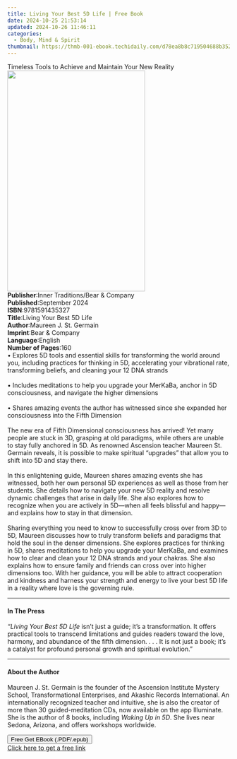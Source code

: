 ```yaml
---
title: Living Your Best 5D Life | Free Book
date: 2024-10-25 21:53:14
updated: 2024-10-26 11:46:11
categories:
  - Body, Mind & Spirit
thumbnail: https://thmb-001-ebook.techidaily.com/d78ea8b8c719504688b3529128c9ebeaa5d9bd4d33793aee6acf6cadb38f865f.jpg
---
```

<main id="book-container">
  <div class="flex flex-col">
    <div class="book-brief flex-1 py-6 px-4 sm:p-6 md:py-10 md:px-8">
      <!-- brief-->
      <div class="book-brief-main">
        Timeless Tools to Achieve and Maintain Your New Reality
      </div>
    </div>
    <div
      class="book-meta-info flex-1 grid gap-4 col-start-1 col-end-3 row-start-1 sm:mb-6 sm:grid-cols-4 lg:gap-6 lg:col-start-2 lg:row-end-6 lg:row-span-6 lg:mb-0"
    >
      <div
        class="book-meta-info-left place-content-center mt-4 p-4 text-sm leading-6 col-start-2 col-span-2 dark:text-slate-400"
      >
        <img
          class="w-full h-500 object-cover rounded-lg sm:h-255 sm:col-span-2 lg:col-span-full"
          src="https://img-001-ebook.techidaily.com/369837e7fd1b35f97e82cb1504592b2dbd4872f2697ecad0af34ad491cbc7036.jpg"
          alt=""
          width="312"
          height="500"
        />
      </div>
      <div
        class="book-meta-info-right mt-2 col-start-1 row-start-2 col-span-3 self-center"
      >
        <!-- meta data  -->
        <div class="flex flex-col px-4 md:px-8">
          <div class="flex-1">
            <strong>Publisher</strong>:<span class="px-2"
              >Inner Traditions/Bear &amp; Company</span
            >
          </div>
          <div class="flex-1">
            <strong>Published</strong>:<span class="px-2">September 2024</span>
          </div>
          <div class="flex-1">
            <strong>ISBN</strong>:<span class="px-2">9781591435327</span>
          </div>
          <div class="flex-1">
            <strong>Title</strong>:<span class="px-2"
              >Living Your Best 5D Life</span
            >
          </div>
          <div class="flex-1">
            <strong>Author</strong>:<span class="px-2"
              >Maureen J. St. Germain</span
            >
          </div>
          <div class="flex-1">
            <strong>Imprint</strong>:<span class="px-2"
              >Bear &amp; Company</span
            >
          </div>
          <div class="flex-1">
            <strong>Language</strong>:<span class="px-2">English</span>
          </div>
          <div class="flex-1">
            <strong>Number of Pages</strong>:<span class="px-2">160</span>
          </div>
        </div>
      </div>
    </div>
    <div class="book-description flex-1 py-6 px-4 sm:p-6 md:py-10 md:px-8">
      <div class="book-description-main">
        <div accordion-content="" id="description">
          • Explores 5D tools and essential skills for transforming the world
          around you, including practices for thinking in 5D, accelerating your
          vibrational rate, transforming beliefs, and cleaning your 12 DNA
          strands<br /><br />• Includes meditations to help you upgrade your
          MerKaBa, anchor in 5D consciousness, and navigate the higher
          dimensions<br /><br />• Shares amazing events the author has witnessed
          since she expanded her consciousness into the Fifth Dimension<br /><br />The
          new era of Fifth Dimensional consciousness has arrived! Yet many
          people are stuck in 3D, grasping at old paradigms, while others are
          unable to stay fully anchored in 5D. As renowned Ascension teacher
          Maureen St. Germain reveals, it is possible to make spiritual
          “upgrades” that allow you to shift into 5D and stay there.<br /><br />In
          this enlightening guide, Maureen shares amazing events she has
          witnessed, both her own personal 5D experiences as well as those from
          her students. She details how to navigate your new 5D reality and
          resolve dynamic challenges that arise in daily life. She also explores
          how to recognize when you are actively in 5D—when all feels blissful
          and happy—and explains how to stay in that dimension.<br /><br />Sharing
          everything you need to know to successfully cross over from 3D to 5D,
          Maureen discusses how to truly transform beliefs and paradigms that
          hold the soul in the denser dimensions. She explores practices for
          thinking in 5D, shares meditations to help you upgrade your MerKaBa,
          and examines how to clear and clean your 12 DNA strands and your
          chakras. She also explains how to ensure family and friends can cross
          over into higher dimensions too. With her guidance, you will be able
          to attract cooperation and kindness and harness your strength and
          energy to live your best 5D life in a reality where love is the
          governing rule.
        </div>
        <div class="accordion-fader"></div>
      </div>
    </div>
    <div class="book-excerpts flex-1 py-6 px-4 sm:p-6 md:py-10 md:px-8">
      <!-- excerpts-->
      <div class="book-excerpts-main">
        <hr />
        <h4 class="placeholder placeholder-heading">
          <span>In The Press</span>
        </h4>
        <p>
          <i>“Living Your Best 5D Life</i> isn’t just a guide; it’s a
          transformation. It offers practical tools to transcend limitations and
          guides readers toward the love, harmony, and abundance of the fifth
          dimension. . . . It is not just a book; it’s a catalyst for profound
          personal growth and spiritual evolution.”
        </p>
      </div>
    </div>
    <div class="book-about-author flex-1 py-6 px-4 sm:p-6 md:py-10 md:px-8">
      <!-- about author-->
      <div class="book-main-author-main">
        <hr />
        <h4 class="placeholder placeholder-heading">
          <span>About the Author</span>
        </h4>
        <p>
          Maureen J. St. Germain is the founder of the Ascension Institute
          Mystery School, Transformational Enterprises, and Akashic Records
          International. An internationally recognized teacher and intuitive,
          she is also the creator of more than 30 guided-meditation CDs, now
          available on the app Illuminate. She is the author of 8 books,
          including <i>Waking Up in 5D</i>. She lives near Sedona, Arizona, and
          offers workshops worldwide.
        </p>
      </div>
    </div>
    <div class="book-free-get flex-1 py-6 px-4 sm:p-6 md:py-10 md:px-8">
      <button
        id="btn-free-get"
        class="bg-blue-500 hover:bg-blue-700 text-white font-bold py-2 px-4 rounded"
      >
        Free Get EBook (.PDF/.epub)
      </button>
      <div id="countdown-display" class="px-2 text-lg mt-2"></div>
      <a
        id="free-link"
        class="hidden bg-blue-500 hover:bg-blue-700 text-white font-bold py-2 px-4 rounded"
        href="https://www.ebooks.com/en-us/book/211240974/living-your-best-5d-life/maureen-j-st-germain/"
        target="_blank"
        >Click here to get a free link</a
      >
    </div>
    <script>
      let countdownTime = 0;
      let countdownInterval = null;
      document
        .getElementById('btn-free-get')
        .addEventListener('click', startCountdown);
      function startCountdown() {
        countdownTime = new Date().getTime() + 60000 * 3;
        countdownInterval = setInterval(updateCountdown, 1000);
        document.getElementById('btn-free-get').disabled = true;
        document
          .getElementById('btn-free-get')
          .classList.add('bg-gray-500', 'cursor-not-allowed');
      }
      function updateCountdown() {
        let currentTime = new Date().getTime();
        let timeLeft = countdownTime - currentTime;
        let secondsLeft = Math.floor(timeLeft / 1000);
        document.getElementById('countdown-display').innerHTML =
          `Remaining time: ${secondsLeft} seconds.`;
        if (secondsLeft <= 0) {
          clearInterval(countdownInterval);
          document.getElementById('btn-free-get').classList.add('hidden');
          document.getElementById('free-link').classList.remove('hidden');
          document.getElementById('countdown-display').innerHTML = '';
        }
      }
    </script>
  </div>
</main>
